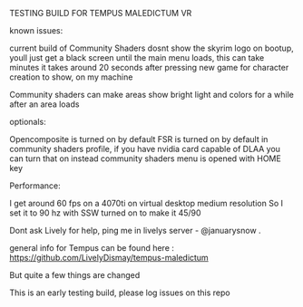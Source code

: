 TESTING BUILD FOR TEMPUS MALEDICTUM VR

known issues:

current build of Community Shaders dosnt show the skyrim logo on bootup, youll just get a black screen until the main menu loads, this can take minutes
it takes around 20 seconds after pressing new game for character creation to show, on my machine

Community shaders can make areas show bright light and colors for a while after an area loads

optionals:

Opencomposite is turned on by default
FSR is turned on by default in community shaders profile, if you have nvidia card capable of DLAA you can turn that on instead 
community shaders menu is opened with HOME key

Performance:

I get around 60 fps on a 4070ti on virtual desktop medium resolution
So I set it to 90 hz with SSW turned on to make it 45/90

Dont ask Lively for help, ping me in livelys server - @januarysnow . 

general info for Tempus can be found here : https://github.com/LivelyDismay/tempus-maledictum 

But quite a few things are changed

This is an early testing build, please log issues on this repo
